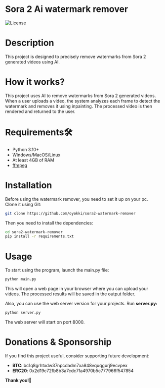 # Sora 2 Ai watermark remover
![License](https://img.shields.io/badge/license-GPLv3-green.svg?style=flat)

# Description
This project is designed to precisely remove watermarks from Sora 2 generated videos using AI.

# How it works?
This project uses AI to remove watermarks from Sora 2 generated videos. When a user uploads a video, the system analyzes each frame to detect the watermark and removes it using inpainting. The processed video is then rendered and returned to the user.

# Requirements🛠
- Python 3.10+
- Windows/MacOS/Linux
- At least 4GB of RAM
- [ffmpeg](https://ffmpeg.org/download.html)

# Installation
Before using the watermark remover, you need to set it up on your pc. Clone it using Git:
```bash
git clone https://github.com/oyokki/sora2-watermark-remover
```
Then you need to install the dependencies:
```bash
cd sora2-watermark-remover
pip install -r requirements.txt
```

# Usage

To start using the program, launch the main.py file:
```bash
python main.py
````
This will open a web page in your browser where you can upload your videos.
The processed results will be saved in the output folder.

Also, you can use the web server version for your projects.
Run **server.py:**
```bash
python server.py
```

The web server will start on port 8000.



# Donations & Sponsorship

If you find this project useful, consider supporting future development:
- **BTC**: bc1q8grhtxdw37npcdadm7xa848vquqgurj9ecvpex
- **ERC20**: 0x2d19c72fb8b3a7cdc7fa4970b5c777966f547854

**Thank you!🙏**

